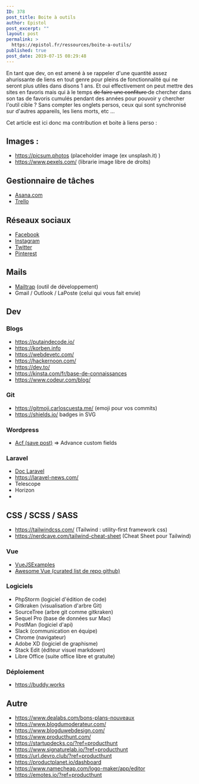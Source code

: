 ```yaml
---
ID: 378
post_title: Boite à outils
author: Epistol
post_excerpt: ""
layout: post
permalink: >
  https://epistol.fr/ressources/boite-a-outils/
published: true
post_date: 2019-07-15 08:29:48
---
```

<!-- wp:paragraph -->
<p>En tant que dev, on est amené à se rappeler d'une quantité assez ahurissante de liens en tout genre pour pleins de fonctionnalité qui ne seront plus utiles dans disons 1 ans. Et oui effectivement on peut mettre des sites en favoris mais qui à le temps <s>de faire une confiture  </s>de chercher dans son tas de favoris cumulés pendant des années pour pouvoir y chercher l'outil cible ? Sans compter les onglets persos, ceux qui sont synchronisé sur d'autres appareils, les liens morts, etc ... </p>
<!-- /wp:paragraph -->

<!-- wp:paragraph -->
<p>Cet article est ici donc ma contribution et boite à liens perso  :</p>
<!-- /wp:paragraph -->

<!-- wp:heading -->
<h2>Images : </h2>
<!-- /wp:heading -->

<!-- wp:list -->
<ul><li><a href="https://picsum.photos">https://picsum.photos</a> (placeholder image (ex unsplash.it) ) </li><li><a href="https://www.pexels.com/">https://www.pexels.com/</a> (librarie image libre de droits)</li></ul>
<!-- /wp:list -->

<!-- wp:heading -->
<h2>Gestionnaire de tâches</h2>
<!-- /wp:heading -->

<!-- wp:list -->
<ul><li><a href="http://asana.com">Asana.com</a></li><li><a href="https://trello.com/">Trello</a></li></ul>
<!-- /wp:list -->

<!-- wp:heading -->
<h2>Réseaux sociaux</h2>
<!-- /wp:heading -->

<!-- wp:list -->
<ul><li><a href="https://facebook.com">Facebook</a></li><li><a href="https://instagram.com">Instagram</a></li><li><a href="https://twitter.com">Twitter</a></li><li><a href="https://pinterest.com">Pinterest</a></li></ul>
<!-- /wp:list -->

<!-- wp:heading -->
<h2>Mails</h2>
<!-- /wp:heading -->

<!-- wp:list -->
<ul><li><a href="https://mailtrap.io/">Mailtrap</a> (outil de développement)</li><li>Gmail / Outlook / LaPoste (celui qui vous fait envie)</li></ul>
<!-- /wp:list -->

<!-- wp:heading -->
<h2>Dev</h2>
<!-- /wp:heading -->

<!-- wp:heading {"level":3} -->
<h3>Blogs</h3>
<!-- /wp:heading -->

<!-- wp:list -->
<ul><li><a href="https://putaindecode.io/">https://putaindecode.io/</a> </li><li><a href="https://korben.info/">https://korben.info</a></li><li><a href="https://webdevetc.com/">https://webdevetc.com/</a></li><li><a href="https://hackernoon.com/">https://hackernoon.com/</a></li><li><a href="https://dev.to/">https://dev.to/</a></li><li><a href="https://kinsta.com/fr/base-de-connaissances">https://kinsta.com/fr/base-de-connaissances</a></li><li><a href="https://www.codeur.com/blog/">https://www.codeur.com/blog/</a></li></ul>
<!-- /wp:list -->

<!-- wp:heading {"level":3} -->
<h3>Git</h3>
<!-- /wp:heading -->

<!-- wp:list -->
<ul><li><a href="https://gitmoji.carloscuesta.me/">https://gitmoji.carloscuesta.me/</a> (emoji pour vos commits)</li><li><a href="https://shields.io/">https://shields.io/</a> badges in SVG</li></ul>
<!-- /wp:list -->

<!-- wp:heading {"level":3} -->
<h3>Wordpress</h3>
<!-- /wp:heading -->

<!-- wp:list -->
<ul><li><a href="https://www.advancedcustomfields.com/resources/acf-save_post/">Acf (save post)</a>    =&gt; Advance custom fields</li></ul>
<!-- /wp:list -->

<!-- wp:heading {"level":3} -->
<h3>Laravel</h3>
<!-- /wp:heading -->

<!-- wp:list -->
<ul><li><a href="https://laravel.com/docs/master">Doc Laravel</a></li><li><a href="https://laravel-news.com/">https://laravel-news.com/</a></li><li>Telescope</li><li>Horizon</li><li></li></ul>
<!-- /wp:list -->

<!-- wp:heading -->
<h2>CSS / SCSS / SASS</h2>
<!-- /wp:heading -->

<!-- wp:list -->
<ul><li><a href="https://tailwindcss.com/">https://tailwindcss.com/</a> (Tailwind : utility-first framework css)</li><li><a href="https://nerdcave.com/tailwind-cheat-sheet"><a href="https://nerdcave.com/tailwind-cheat-sheet">https://nerdcave.com/tailwind-cheat-sheet</a></a> (Cheat Sheet pour Tailwind)</li></ul>
<!-- /wp:list -->

<!-- wp:heading {"level":3} -->
<h3>Vue</h3>
<!-- /wp:heading -->

<!-- wp:list -->
<ul><li><a href="https://vuejsexamples.com/">VueJSExamples</a></li><li><a href="https://github.com/vuejs/awesome-vue">Awesome Vue (curated list de repo github)</a></li></ul>
<!-- /wp:list -->

<!-- wp:heading {"level":3} -->
<h3>Logiciels</h3>
<!-- /wp:heading -->

<!-- wp:list -->
<ul><li>PhpStorm (logiciel d'édition de code)</li><li>Gitkraken (visualisation d'arbre Git)</li><li>SourceTree (arbre git comme gitkraken)</li><li>Sequel Pro (base de données sur Mac)</li><li>PostMan (logiciel d'api)</li><li>Slack (communication en équipe)</li><li>Chrome (navigateur)</li><li>Adobe XD (logiciel de graphisme)</li><li>Stack Edit (éditeur visuel markdown)</li><li>Libre Office (suite office libre et gratuite)</li></ul>
<!-- /wp:list -->

<!-- wp:heading {"level":3} -->
<h3>Déploiement</h3>
<!-- /wp:heading -->

<!-- wp:list -->
<ul><li><a href="https://buddy.works/">https://buddy.works</a> </li></ul>
<!-- /wp:list -->

<!-- wp:heading -->
<h2>Autre</h2>
<!-- /wp:heading -->

<!-- wp:list -->
<ul><li><a href="https://www.dealabs.com/bons-plans-nouveaux">https://www.dealabs.com/bons-plans-nouveaux</a> </li><li><a href="https://www.blogdumoderateur.com/">https://www.blogdumoderateur.com/</a></li><li><a href="https://www.blogduwebdesign.com/">https://www.blogduwebdesign.com/</a></li><li><a href="https://www.producthunt.com/">https://www.producthunt.com/</a></li><li><a href="https://startupdecks.co/?ref=producthunt">https://startupdecks.co/?ref=producthunt</a></li><li><a href="https://www.signaturelab.io/?ref=producthunt">https://www.signaturelab.io/?ref=producthunt</a></li><li><a href="https://url.devro.club/?ref=producthunt">https://url.devro.club/?ref=producthunt</a></li><li><a href="https://productplanet.io/dashboard">https://productplanet.io/dashboard</a></li><li><a href="https://www.namecheap.com/logo-maker/app/editor">https://www.namecheap.com/logo-maker/app/editor</a></li><li><a href="https://emotes.io/?ref=producthunt">https://emotes.io/?ref=producthunt</a></li></ul>
<!-- /wp:list -->

<!-- wp:paragraph -->
<p></p>
<!-- /wp:paragraph -->